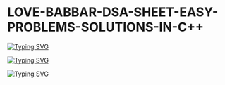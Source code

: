 # LOVE-BABBAR-DSA-SHEET-EASY-PROBLEMS-SOLUTIONS-IN-C++

[![Typing SVG](https://readme-typing-svg.herokuapp.com?font=smallcap&size=30&color=FF0404&multiline=true&lines=%E1%B4%9B%CA%9C%C9%AA%EA%9C%B1+%CA%80%E1%B4%87%E1%B4%98%E1%B4%8F%EA%9C%B1%C9%AA%E1%B4%9B%E1%B4%8F%CA%80%CA%8F+%E1%B4%84%E1%B4%8F%C9%B4%E1%B4%9B%E1%B4%80%C9%AA%C9%B4%EA%9C%B1+%E1%B4%87%E1%B4%80%EA%9C%B1%CA%8F+)](https://git.io/typing-svg)


[![Typing SVG](https://readme-typing-svg.herokuapp.com?font=smallcap&size=30&color=FF0404&lines=+%E1%B4%9C%C9%B4%E1%B4%85%E1%B4%87%CA%80%EA%9C%B1%E1%B4%9B%E1%B4%80%C9%B4%E1%B4%85%C9%AA%C9%B4%C9%A2+%EA%9C%B1%E1%B4%8F%CA%9F%E1%B4%9C%E1%B4%9B%C9%AA%E1%B4%8F%C9%B4%EA%9C%B1+%C9%AA%C9%B4+%E1%B4%84%2B%2B+%E1%B4%8F%EA%9C%B0+%CA%9F%E1%B4%8F%E1%B4%A0%E1%B4%87)](https://git.io/typing-svg)

[![Typing SVG](https://readme-typing-svg.herokuapp.com?font=smallcap&size=30&color=FF0404&lines=+%CA%99%E1%B4%80%CA%99%CA%99%E1%B4%80%CA%80+%E1%B4%85%EA%9C%B1%E1%B4%80+%EA%9C%B1%CA%9C%E1%B4%87%E1%B4%87%E1%B4%9B+(+%E1%B4%87%E1%B4%80%EA%9C%B1%CA%8F+%E1%B4%98%CA%80%E1%B4%8F%CA%99%CA%9F%E1%B4%87%E1%B4%8D%EA%9C%B1+))](https://git.io/typing-svg)
